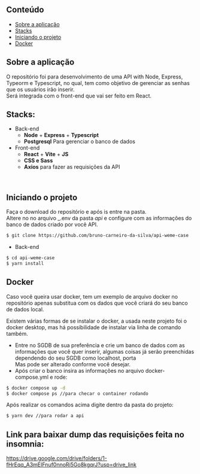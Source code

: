 ## Conteúdo
* [Sobre a aplicação](#sobre-a-aplicação)
* [Stacks](#stacks)
* [Iniciando o projeto](#iniciando-o-projeto)
* [Docker](#docker)



## Sobre a aplicação
O repositório foi para desenvolvimento de uma API with Node, Express, Typeorm e Typescript, no qual, tem como objetivo de gerenciar as senhas que os usuários irão inserir. <br>
Será integrada com o front-end que vai ser feito em React.<br />

## Stacks: 
* Back-end
  * __Node__ + __Express__ + __Typescript__
  * __Postgresql__ Para gerenciar o banco de dados 
* Front-end
  * __React__ + __Vite__ + __JS__
  * __CSS e Sass__ 
  * __Axios__ para fazer as requisições da API
<br />

## Iniciando o projeto
Faça o download do repositório e após is entre na pasta.<br/>
Altere no no arquivo _.env da pasta _api_ e configure com as informações do banco de dados criado por você API.<br/>
```bash
$ git clone https://github.com/bruno-carneiro-da-silva/api-weme-case
```

* Back-end
```bash
$ cd api-weme-case
$ yarn install
```

## Docker

Caso você queira usar docker, tem um exemplo de arquivo docker no repositório apenas substitua com os dados que você criará do seu banco de dados local.

Existem várias formas de se instalar o docker, a usada neste projeto foi o docker desktop, mas há possibilidade de instalar via linha de comando também. 

- Entre no SGDB de sua preferência e crie um banco de dados com as informações que você quer inserir, algumas coisas já serão preenchidas dependendo do seu SGDB como localhost, porta <br/>
Mas pode ser alterado conforme você desejar.
- Após criar o banco insira as informações no arquivo docker-compose.yml e rode:

```bash
$ docker compose up -d
$ docker compose ps //para checar o container rodando
```

Após realizar os comandos acima digite dentro da pasta do projeto: 

```bash
$ yarn dev //para rodar a api 
```

## Link para baixar dump das requisições feita no insomnia: 

https://drive.google.com/drive/folders/1-fHrEqq_A3mEIFnuf0nnoRi5Go8kgqrJ?usp=drive_link







